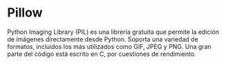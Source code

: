 # Pillow
Python Imaging Library (PIL) es una librería gratuita que permite la edición de imágenes directamente desde Python. Soporta una variedad de formatos, incluídos los más utilizados como GIF, JPEG y PNG. Una gran parte del código está escrito en C, por cuestiones de rendimiento.
